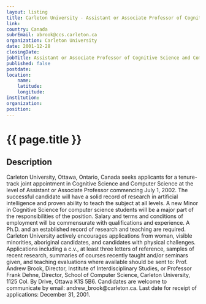 ```yaml
---
layout: listing
title: Carleton University - Assistant or Associate Professor of Cognitive Science and Computer Science
link:
country: Canada
subrEmail: abrook@ccs.carleton.ca
organization: Carleton University 
date: 2001-12-28
closingDate: 
jobTitle: Assistant or Associate Professor of Cognitive Science and Computer Science
published: false
postdate:
location:
    name: 
    latitude: 
    longitude: 
institution: 
organization: 
position: 
--- 
```



# {{ page.title }}

## Description


<p>Carleton University, Ottawa, Ontario, Canada seeks applicants for a tenure-track joint appointment in Cognitive Science and Computer Science at the level of Assistant or Associate Professor commencing July 1, 2002. The successful candidate will have a solid record of research in artificial intelligence and proven ability to teach the subject at all levels. A new Minor in Cognitive Science for computer science students will be a major part of the responsibilities of the position. Salary and terms and conditions of employment will be commensurate with qualifications and experience. A Ph.D. and an established record of research and teaching are required. Carleton University actively encourages applications from woman, visible minorities, aboriginal candidates, and candidates with physical challenges. Applications including a c.v., at least three letters of reference, samples of recent research, summaries of courses recently taught and/or seminars given, and teaching evaluations where available should be sent to: Prof. Andrew Brook, Director, Institute of Interdisciplinary Studies, or Professor Frank Dehne, Director, School of Computer Science, Carleton University, 1125 Col. By Drive, Ottawa K1S 5B6. Candidates are welcome to communicate by email: andrew_brook@carleton.ca. Last date for receipt of applications: December 31, 2001.
</p>
